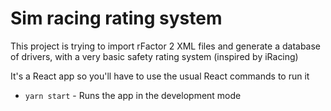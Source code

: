 # Sim racing rating system

This project is trying to import rFactor 2 XML files and generate a database of drivers, with a very basic safety rating system (inspired by iRacing)

It's a React app so you'll have to use the usual React commands to run it

* `yarn start` - Runs the app in the development mode
